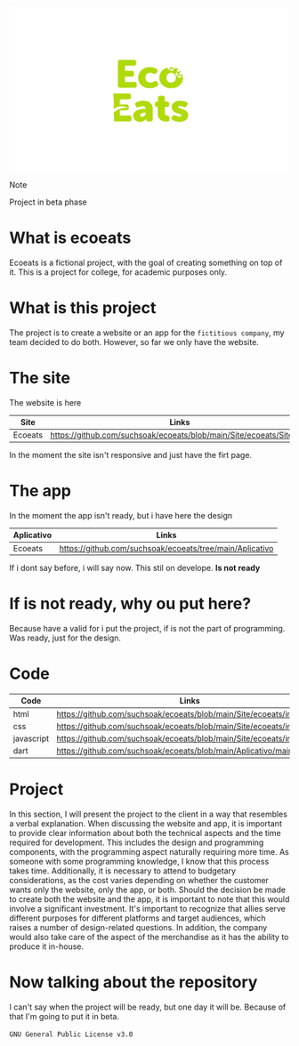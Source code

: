 <p align="center">
  <img src="https://github.com/suchsoak/ecoeats/blob/main/Site/ecoeats/ECOEATS-marca.png" alt="logo.png">
</p>


>[!NOTE]
> Project in beta phase

# What is ecoeats

Ecoeats is a fictional project, with the goal of creating something on top of it. This is a project for college, for academic purposes only.

# What is this project

The project is to create a website or an app for the `fictitious company`, my team decided to do both. However, so far we only have the website.

# The site

The website is here

| Site |  Links |
| ------ | ------ |
|  Ecoeats |  https://github.com/suchsoak/ecoeats/blob/main/Site/ecoeats/Site.png

In the moment the site isn't responsive and just have the firt page.

# The app

In the moment the app isn't ready, but i have here the design

| Aplicativo |  Links |
| ------ | ------ |
|  Ecoeats |  https://github.com/suchsoak/ecoeats/tree/main/Aplicativo

If i dont say before, i will say now. This stil on develope. **Is not ready**

# If is not ready, why ou put here?
Because have a valid for i put the project, if is not the part of programming. Was ready, just for the design.

# Code

| Code |  Links |
| ------ | ------ |
|  html |  https://github.com/suchsoak/ecoeats/blob/main/Site/ecoeats/index.html
|  css |  https://github.com/suchsoak/ecoeats/blob/main/Site/ecoeats/index.css
|  javascript |  https://github.com/suchsoak/ecoeats/blob/main/Site/ecoeats/index.js
|  dart |  https://github.com/suchsoak/ecoeats/blob/main/Aplicativo/main.dart

# Project 

In this section, I will present the project to the client in a way that resembles a verbal explanation. When discussing the website and app, it is important to provide clear information about both the technical aspects and the time required for development. This includes the design and programming components, with the programming aspect naturally requiring more time. As someone with some programming knowledge, I know that this process takes time. Additionally, it is necessary to attend to budgetary considerations, as the cost varies depending on whether the customer wants only the website, only the app, or both. Should the decision be made to create both the website and the app, it is important to note that this would involve a significant investment. It's important to recognize that allies serve different purposes for different platforms and target audiences, which raises a number of design-related questions. In addition, the company would also take care of the aspect of the merchandise as it has the ability to produce it in-house.

# Now talking about the repository

I can't say when the project will be ready, but one day it will be. Because of that I'm going to put it in beta.

`GNU General Public License v3.0`

